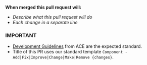 **When merged this pull request will:**
- _Describe what this pull request will do_
- _Each change in a separate line_

### IMPORTANT

- [Development Guidelines](https://ace3.acemod.org/wiki/development/) from ACE are the expected standard.
- Title of this PR uses our standard template `Component - Add|Fix|Improve|Change|Make|Remove {changes}`.

